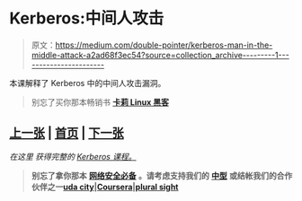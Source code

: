 # Kerberos:中间人攻击

> 原文：<https://medium.com/double-pointer/kerberos-man-in-the-middle-attack-a2ad68f3ec54?source=collection_archive---------1----------------------->

本课解释了 Kerberos 中的中间人攻击漏洞。

> 别忘了买你那本畅销书 [**卡莉 Linux 黑客**](https://amzn.to/3K4hQzp)

## [上一张](https://bit.ly/3hUQOv3) | [首页](https://bit.ly/3CoSIO2) | [下一张](https://bit.ly/3MBLTxA)

*在这里* *获得完整的* [*Kerberos 课程。*](https://bit.ly/3vL8qSy)

> **别忘了拿你那本** [**网络安全必备**](https://amzn.to/3BFWeEI) **。请考虑支持我们的** [**中型**](https://bit.ly/3OvimpR) **或结帐我们的合作伙伴之一**[**uda city**](https://bit.ly/3JIpvl4)**|**[**Coursera**](https://imp.i384100.net/zaYBB0)**|**[**plural sight**](https://pluralsight.pxf.io/Ao7GGK)